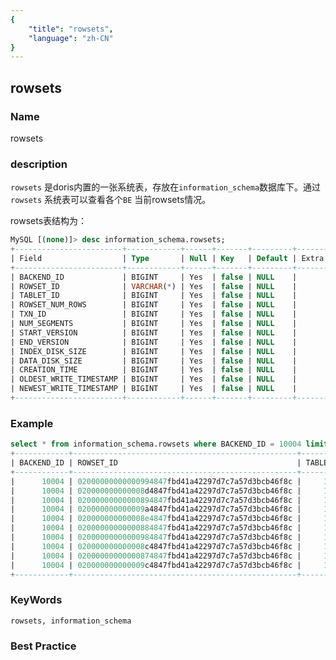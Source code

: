 ```yaml
---
{
    "title": "rowsets",
    "language": "zh-CN"
}
---
```


<!--
Licensed to the Apache Software Foundation (ASF) under one
or more contributor license agreements.  See the NOTICE file
distributed with this work for additional information
regarding copyright ownership.  The ASF licenses this file
to you under the Apache License, Version 2.0 (the
"License"); you may not use this file except in compliance
with the License.  You may obtain a copy of the License at

  http://www.apache.org/licenses/LICENSE-2.0

Unless required by applicable law or agreed to in writing,
software distributed under the License is distributed on an
"AS IS" BASIS, WITHOUT WARRANTIES OR CONDITIONS OF ANY
KIND, either express or implied.  See the License for the
specific language governing permissions and limitations
under the License.
-->

## rowsets

### Name

<version since="1.2">

rowsets

</version>

### description

`rowsets` 是doris内置的一张系统表，存放在`information_schema`数据库下。通过 `rowsets` 系统表可以查看各个`BE` 当前rowsets情况。

rowsets表结构为：
```sql
MySQL [(none)]> desc information_schema.rowsets;
+------------------------+------------+------+-------+---------+-------+
| Field                  | Type       | Null | Key   | Default | Extra |
+------------------------+------------+------+-------+---------+-------+
| BACKEND_ID             | BIGINT     | Yes  | false | NULL    |       |
| ROWSET_ID              | VARCHAR(*) | Yes  | false | NULL    |       |
| TABLET_ID              | BIGINT     | Yes  | false | NULL    |       |
| ROWSET_NUM_ROWS        | BIGINT     | Yes  | false | NULL    |       |
| TXN_ID                 | BIGINT     | Yes  | false | NULL    |       |
| NUM_SEGMENTS           | BIGINT     | Yes  | false | NULL    |       |
| START_VERSION          | BIGINT     | Yes  | false | NULL    |       |
| END_VERSION            | BIGINT     | Yes  | false | NULL    |       |
| INDEX_DISK_SIZE        | BIGINT     | Yes  | false | NULL    |       |
| DATA_DISK_SIZE         | BIGINT     | Yes  | false | NULL    |       |
| CREATION_TIME          | BIGINT     | Yes  | false | NULL    |       |
| OLDEST_WRITE_TIMESTAMP | BIGINT     | Yes  | false | NULL    |       |
| NEWEST_WRITE_TIMESTAMP | BIGINT     | Yes  | false | NULL    |       |
+------------------------+------------+------+-------+---------+-------+
```

### Example

```sql
select * from information_schema.rowsets where BACKEND_ID = 10004 limit 10;
+------------+--------------------------------------------------+-----------+-----------------+--------+--------------+---------------+-------------+-----------------+----------------+---------------+------------------------+------------------------+
| BACKEND_ID | ROWSET_ID                                        | TABLET_ID | ROWSET_NUM_ROWS | TXN_ID | NUM_SEGMENTS | START_VERSION | END_VERSION | INDEX_DISK_SIZE | DATA_DISK_SIZE | CREATION_TIME | OLDEST_WRITE_TIMESTAMP | NEWEST_WRITE_TIMESTAMP |
+------------+--------------------------------------------------+-----------+-----------------+--------+--------------+---------------+-------------+-----------------+----------------+---------------+------------------------+------------------------+
|      10004 | 02000000000000994847fbd41a42297d7c7a57d3bcb46f8c |     10771 |           66850 |      6 |            1 |             3 |           3 |            2894 |         688855 |    1659964582 |             1659964581 |             1659964581 |
|      10004 | 020000000000008d4847fbd41a42297d7c7a57d3bcb46f8c |     10771 |           66850 |      2 |            1 |             2 |           2 |            2894 |         688855 |    1659964575 |             1659964574 |             1659964574 |
|      10004 | 02000000000000894847fbd41a42297d7c7a57d3bcb46f8c |     10771 |               0 |      0 |            0 |             0 |           1 |               0 |              0 |    1659964567 |             1659964567 |             1659964567 |
|      10004 | 020000000000009a4847fbd41a42297d7c7a57d3bcb46f8c |     10773 |           66639 |      6 |            1 |             3 |           3 |            2897 |         686828 |    1659964582 |             1659964581 |             1659964581 |
|      10004 | 020000000000008e4847fbd41a42297d7c7a57d3bcb46f8c |     10773 |           66639 |      2 |            1 |             2 |           2 |            2897 |         686828 |    1659964575 |             1659964574 |             1659964574 |
|      10004 | 02000000000000884847fbd41a42297d7c7a57d3bcb46f8c |     10773 |               0 |      0 |            0 |             0 |           1 |               0 |              0 |    1659964567 |             1659964567 |             1659964567 |
|      10004 | 02000000000000984847fbd41a42297d7c7a57d3bcb46f8c |     10757 |           66413 |      6 |            1 |             3 |           3 |            2893 |         685381 |    1659964582 |             1659964581 |             1659964581 |
|      10004 | 020000000000008c4847fbd41a42297d7c7a57d3bcb46f8c |     10757 |           66413 |      2 |            1 |             2 |           2 |            2893 |         685381 |    1659964575 |             1659964574 |             1659964574 |
|      10004 | 02000000000000874847fbd41a42297d7c7a57d3bcb46f8c |     10757 |               0 |      0 |            0 |             0 |           1 |               0 |              0 |    1659964567 |             1659964567 |             1659964567 |
|      10004 | 020000000000009c4847fbd41a42297d7c7a57d3bcb46f8c |     10739 |            1698 |      8 |            1 |             3 |           3 |             454 |          86126 |    1659964582 |             1659964582 |             1659964582 |
+------------+--------------------------------------------------+-----------+-----------------+--------+--------------+---------------+-------------+-----------------+----------------+---------------+------------------------+------------------------+
```

### KeyWords

    rowsets, information_schema

### Best Practice
